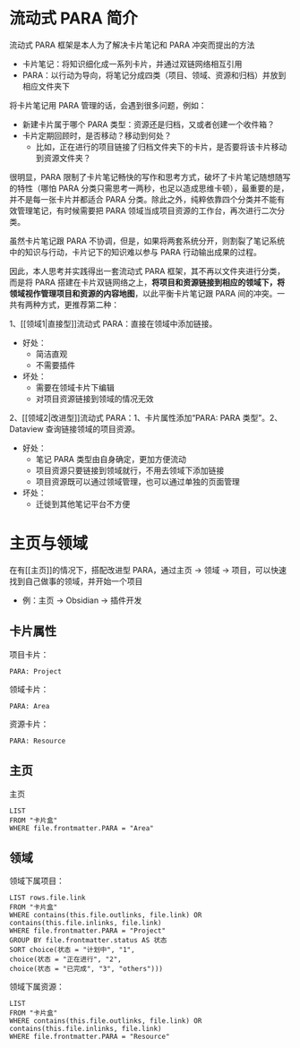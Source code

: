# 流动式 PARA 简介

流动式 PARA 框架是本人为了解决卡片笔记和 PARA 冲突而提出的方法
- 卡片笔记：将知识细化成一系列卡片，并通过双链网络相互引用
- PARA：以行动为导向，将笔记分成四类（项目、领域、资源和归档）并放到相应文件夹下

将卡片笔记用 PARA 管理的话，会遇到很多问题，例如：
- 新建卡片属于哪个 PARA 类型：资源还是归档，又或者创建一个收件箱？
- 卡片定期回顾时，是否移动？移动到何处？
	- 比如，正在进行的项目链接了归档文件夹下的卡片，是否要将该卡片移动到资源文件夹？

很明显，PARA 限制了卡片笔记畅快的写作和思考方式，破坏了卡片笔记随想随写的特性（哪怕 PARA 分类只需思考一两秒，也足以造成思维卡顿），最重要的是，并不是每一张卡片并都适合 PARA 分类。除此之外，纯粹依靠四个分类并不能有效管理笔记，有时候需要把 PARA 领域当成项目资源的工作台，再次进行二次分类。

虽然卡片笔记跟 PARA 不协调，但是，如果将两套系统分开，则割裂了笔记系统中的知识与行动，卡片记下的知识难以参与 PARA 行动输出成果的过程。

因此，本人思考并实践得出一套流动式 PARA 框架，其不再以文件夹进行分类，而是将 PARA 搭建在卡片双链网络之上，**将项目和资源链接到相应的领域下，将领域视作管理项目和资源的内容地图**，以此平衡卡片笔记跟 PARA 间的冲突。一共有两种方式，更推荐第二种：

1、[[领域1|直接型]]流动式 PARA：直接在领域中添加链接。
- 好处：
	- 简洁直观
	- 不需要插件
- 坏处：
	- 需要在领域卡片下编辑
	- 对项目资源链接到领域的情况无效

2、[[领域2|改进型]]流动式 PARA：1、卡片属性添加“PARA: PARA 类型”。2、Dataview 查询链接领域的项目资源。
- 好处：
	- 笔记 PARA 类型由自身确定，更加方便流动
	- 项目资源只要链接到领域就行，不用去领域下添加链接
	- 项目资源既可以通过领域管理，也可以通过单独的页面管理
- 坏处：
	- 迁徙到其他笔记平台不方便

# 主页与领域

在有[[主页]]的情况下，搭配改进型 PARA，通过主页 -> 领域 -> 项目，可以快速找到自己做事的领域，并开始一个项目
- 例：主页 -> Obsidian -> 插件开发

## 卡片属性

项目卡片：
```
PARA: Project
```

领域卡片：
```
PARA: Area
```

资源卡片：
```
PARA: Resource
```

## 主页

主页
```
LIST
FROM "卡片盒"
WHERE file.frontmatter.PARA = "Area"
```

## 领域

领域下属项目：
```
LIST rows.file.link
FROM "卡片盒"
WHERE contains(this.file.outlinks, file.link) OR contains(this.file.inlinks, file.link)
WHERE file.frontmatter.PARA = "Project"
GROUP BY file.frontmatter.status AS 状态
SORT choice(状态 = "计划中", "1",
choice(状态 = "正在进行", "2",
choice(状态 = "已完成", "3", "others")))
```

领域下属资源：
```
LIST
FROM "卡片盒"
WHERE contains(this.file.outlinks, file.link) OR contains(this.file.inlinks, file.link)
WHERE file.frontmatter.PARA = "Resource"
```
